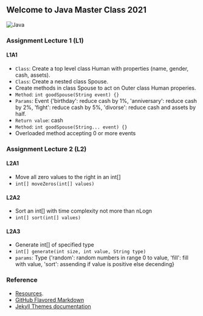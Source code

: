 ## Welcome to Java Master Class 2021

 ![Java](http://starbridgepartners.com/wp-content/uploads/2019/10/Java-banner-002-e1572444968364-900x350.jpg)
 

### Assignment Lecture 1 (L1)
#### L1A1
* `Class`: Create a top level class Human with properties (name, gender, cash, assets).
* `Class`: Create a nested class Spouse.
* Create methods in class Spouse to act on Outer class Human properies.
* `Method`: `int goodSpouse(String event) {}`
* `Params`: Event {'birthday': reduce cash by 1%, 'anniversary': reduce cash by 2%, 'fight': reduce cash by 5%, 'divorse': reduce cash and assets by half.
* `Return value`: cash
* `Method`: `int goodSpouse(String... event) {}`
* Overloaded method accepting 0 or more events


### Assignment Lecture 2 (L2)
#### L2A1
* Move all zero values to the right in an int[]
* `int[] moveZeros(int[] values)`

#### L2A2
* Sort an int[] with time complexity not more than nLogn
* `int[] sort(int[] values)`

#### L2A3
* Generate int[] of specified type
* `int[] generate(int size, int value, String type)`
* `params`: Type {'random': random numbers in range 0 to value, 'fill': fill with value, 'sort': assending if value is positive else decending}

### Reference
- [Resources](./resources.html).
- [GitHub Flavored Markdown](https://guides.github.com/features/mastering-markdown/)
- [Jekyll Themes documentation](https://docs.github.com/categories/github-pages-basics/)
